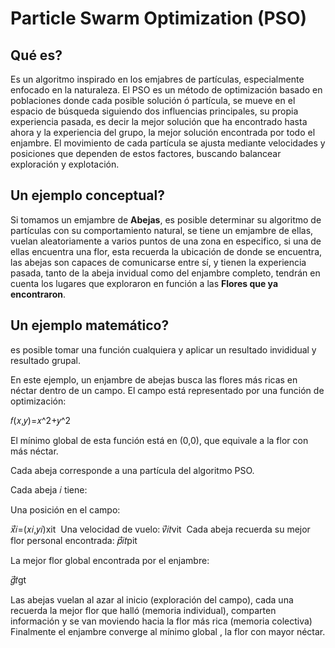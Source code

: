 # Particle Swarm Optimization (PSO)

## Qué es?

Es un algoritmo inspirado en los emjabres de partículas, especialmente enfocado en la naturaleza. El PSO es un método de optimización basado en poblaciones donde cada posible solución ó partícula, se mueve en el espacio de búsqueda siguiendo dos influencias principales, su propia experiencia pasada, es decir la mejor solución que ha encontrado hasta ahora y la experiencia del grupo, la mejor solución encontrada por todo el enjambre. El movimiento de cada partícula se ajusta mediante velocidades y posiciones que dependen de estos factores, buscando balancear exploración y explotación.

## Un ejemplo conceptual?

Si tomamos un emjambre de **Abejas**, es posible determinar su algoritmo de partículas con su comportamiento natural, se tiene un emjambre de ellas, vuelan aleatoriamente a varios puntos de una zona en especifico, si una de ellas encuentra una flor, esta recuerda la ubicación de donde se encuentra, las abejas son capaces de comunicarse entre sí, y tienen la experiencia pasada, tanto de la abeja invidual como del enjambre completo, tendrán en cuenta los lugares que exploraron en función a las **Flores que ya encontraron**.


## Un ejemplo matemático?

es posible tomar una función cualquiera y aplicar un resultado invididual y resultado grupal.

En este ejemplo, un enjambre de abejas busca las flores más ricas en néctar dentro de un campo. El campo está representado por una función de optimización:

𝑓(𝑥,𝑦)=𝑥^2+𝑦^2

El mínimo global de esta función está en (0,0), que equivale a la flor con más néctar.

Cada abeja corresponde a una partícula del algoritmo PSO.

Cada abeja  𝑖 tiene:

Una posición en el campo:

𝑥⃗𝑖=(𝑥𝑖,𝑦𝑖)xit
	​
Una velocidad de vuelo:
𝑣⃗𝑖𝑡vit	​
Cada abeja recuerda su mejor flor personal encontrada:
𝑝⃗𝑖𝑡pit
	​
 
La mejor flor global encontrada por el enjambre:

𝑔⃗𝑡gt

Las abejas vuelan al azar al inicio (exploración del campo), cada una recuerda la mejor flor que halló (memoria individual), comparten información y se van moviendo hacia la flor más rica (memoria colectiva) Finalmente el enjambre converge al mínimo global , la flor con mayor néctar.
